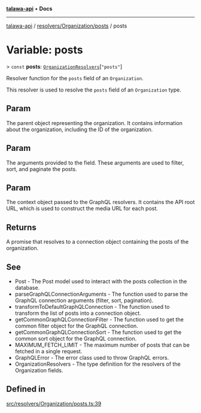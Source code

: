 [**talawa-api**](../../../../README.md) • **Docs**

***

[talawa-api](../../../../modules.md) / [resolvers/Organization/posts](../README.md) / posts

# Variable: posts

\> `const` **posts**: [`OrganizationResolvers`](../../../../types/generatedGraphQLTypes/type-aliases/OrganizationResolvers.md)\[`"posts"`\]

Resolver function for the `posts` field of an `Organization`.

This resolver is used to resolve the `posts` field of an `Organization` type.

## Param

The parent object representing the organization. It contains information about the organization, including the ID of the organization.

## Param

The arguments provided to the field. These arguments are used to filter, sort, and paginate the posts.

## Param

The context object passed to the GraphQL resolvers. It contains the API root URL, which is used to construct the media URL for each post.

## Returns

A promise that resolves to a connection object containing the posts of the organization.

## See

 - Post - The Post model used to interact with the posts collection in the database.
 - parseGraphQLConnectionArguments - The function used to parse the GraphQL connection arguments (filter, sort, pagination).
 - transformToDefaultGraphQLConnection - The function used to transform the list of posts into a connection object.
 - getCommonGraphQLConnectionFilter - The function used to get the common filter object for the GraphQL connection.
 - getCommonGraphQLConnectionSort - The function used to get the common sort object for the GraphQL connection.
 - MAXIMUM_FETCH_LIMIT - The maximum number of posts that can be fetched in a single request.
 - GraphQLError - The error class used to throw GraphQL errors.
 - OrganizationResolvers - The type definition for the resolvers of the Organization fields.

## Defined in

[src/resolvers/Organization/posts.ts:39](https://github.com/PalisadoesFoundation/talawa-api/blob/f1c816bca43cc03a8c1bd303394e2550a50db017/src/resolvers/Organization/posts.ts#L39)
